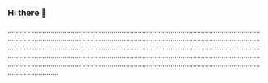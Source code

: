 ### Hi there 👋

.....................................................................................................................................................................................................................................................................................................................................................................................................................................................................................................................................................................................................................................................................